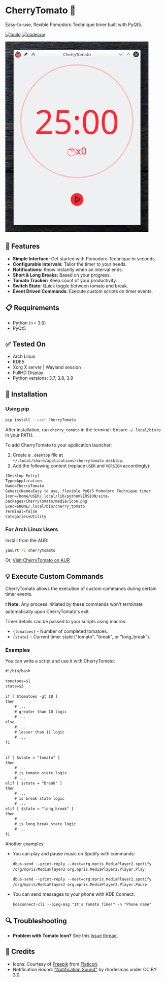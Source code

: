 # CherryTomato 🍅

Easy-to-use, flexible Pomodoro Technique timer built with PyQt5.

[![build](https://github.com/yakimka/CherryTomato/workflows/build/badge.svg)](https://github.com/yakimka/CherryTomato/actions?query=workflow:build)
[![codecov](https://codecov.io/gh/yakimka/CherryTomato/branch/master/graph/badge.svg)](https://codecov.io/gh/yakimka/CherryTomato)

![Screenshot](https://github.com/yakimka/CherryTomato/raw/master/assets/screenshot.png)

## 🌟 Features

- **Simple Interface:** Get started with Pomodoro Technique in seconds.
- **Configurable Intervals:** Tailor the timer to your needs.
- **Notifications:** Know instantly when an interval ends.
- **Short & Long Breaks:** Based on your progress.
- **Tomato Tracker:** Keep count of your productivity.
- **Switch State:** Quick toggle between tomato and break.
- **Event Driven Commands:** Execute custom scripts on timer events.

## 📋 Requirements

- Python (>= 3.6)
- PyQt5

## ✅ Tested On

- Arch Linux
- KDE5
- Xorg X server | Wayland session
- FullHD Display
- Python versions: 3.7, 3.8, 3.9

## 🔧 Installation

### Using pip

```bash
pip install --user CherryTomato
```

After installation, run `cherry_tomato` in the terminal. Ensure `~/.local/bin` is in your PATH.

To add CherryTomato to your application launcher:
1. Create a `.desktop` file at `~/.local/share/applications/cherrytomato.desktop`.
2. Add the following content (replace `USER` and `VERSION` accordingly):

```plaintext
[Desktop Entry]
Type=Application
Name=CherryTomato
GenericName=Easy to use, flexible PyQt5 Pomodoro Technique timer
Icon=/home/USER/.local/lib/pythonVERSION/site-packages/CherryTomato/media/icon.png
Exec=$HOME/.local/bin/cherry_tomato
Terminal=false
Categories=Utility
```

### For Arch Linux Users

Install from the AUR:

```bash
yaourt -S cherrytomato
```

Or, [Visit CherryTomato on AUR](https://aur.archlinux.org/packages/cherrytomato)

## 💡 Execute Custom Commands

CherryTomato allows the execution of custom commands during certain timer events. 

❗ **Note:** Any process initiated by these commands won't terminate automatically upon CherryTomato's exit.

Timer details can be passed to your scripts using macros:

- `{tomatoes}` - Number of completed tomatoes.
- `{state}` - Current timer state ("tomato", "break", or "long_break").

### Examples

You can write a script and use it with CherryTomato:

```shell script
#!/bin/bash

tomatoes=$1
state=$2

if [ $tomatoes -gt 10 ]
then
    # ...
    # greater than 10 logic
    # ...
else
    # ...
    # lesser than 11 logic
    # ...
fi


if [ $state = "tomato" ]
then
    # ...
    # is tomato state logic
    # ...
elif [ $state = "break" ]
then
    # ...
    # is break state logic
    # ...
elif [ $state = "long_break" ]
then
    # ...
    # is long break state logic
    # ...
fi
```

Another examples:

- You can play and pause music on Spotify with commands:

    `dbus-send --print-reply --dest=org.mpris.MediaPlayer2.spotify /org/mpris/MediaPlayer2 org.mpris.MediaPlayer2.Player.Play`
    
    `dbus-send --print-reply --dest=org.mpris.MediaPlayer2.spotify /org/mpris/MediaPlayer2 org.mpris.MediaPlayer2.Player.Pause`

- You can send messages to your phone with KDE Connect:
    
    `kdeconnect-cli --ping-msg "It's Tomato Time!" -n "Phone name"`

## 🔍 Troubleshooting

- **Problem with Tomato Icon?** See this [issue thread](https://github.com/yakimka/CherryTomato/issues/13).

## 📜 Credits

- Icons: Courtesy of [Freepik](https://www.flaticon.com/authors/freepik) from [Flaticon](www.flaticon.com).
- Notification Sound: ["Notification Sound"](https://freesound.org/people/rhodesmas/sounds/342755/) by rhodesmas under CC BY 3.0.
